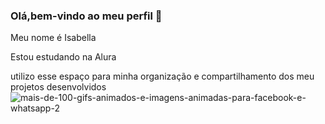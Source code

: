 ### Olá,bem-vindo ao meu perfil 👋


Meu nome é Isabella

Estou estudando na Alura

utilizo esse espaço para minha organização e compartilhamento dos meu projetos desenvolvidos
![mais-de-100-gifs-animados-e-imagens-animadas-para-facebook-e-whatsapp-2](https://github.com/IsabellaStrassacappa/IsabellaStrassacappa/assets/133361819/2d709af8-5834-4272-b969-9cd7a839f74c)
